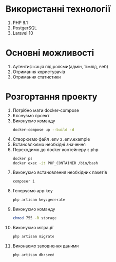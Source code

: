 # Використанні технології
1. PHP 8.1
2. PostgerSQL
3. Laravel 10
   
# Основні можливості
1. Аутентифікація під ролями(адмін, тімлід, веб)
2. Отримання користувачів
3. Отримання статистики
   
# Розгортання проекту
1. Потрібно мати docker-compose
2. Клонуємо проект
3. Виконуємо команду
   ```bash
   docker-compose up --build -d
   ```
4. Створюємо файл .env з .env.example
5. Встановлюємо необхідні значення
6. Переходимо до docker контейнеру з php
   ```bash
   docker ps
   docker exec -it PHP_CONTAINER /bin/bash
   ```
7. Виконуємо встановлення необхідних пакетів
   ```bash
   composer i
   ```
8. Генеруємо app key
   ```bash
   php artisan key:generate
   ```
9. Виконуємо команду
   ```bash
   chmod 755 -R storage
   ```
10. Виконуємо міграції
    ```bash
    php artisan migrate
    ```
11. Виконаємо заповнення даними
    ```bash
    php artisan db:seed
    ```
